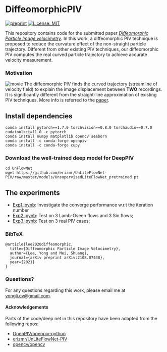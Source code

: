 # DiffeomorphicPIV


[![preprint](https://img.shields.io/static/v1?label=arXiv&message=2108.07438&color=B31B1B)](http://arxiv.org/abs/2108.07438)
[![License: MIT](https://img.shields.io/badge/License-MIT-yellow.svg)](https://opensource.org/licenses/MIT)


This repository contains code for the submitted paper *[Diffeomorphic Particle Image velocimetry](http://arxiv.org/abs/2108.07438)*. 
In this work, a diffeomorphic PIV technique is proposed to reduce the curvature effect of the non-straight particle trajectory. 
Different from other existing PIV techniques, our diffeomorphic PIV computes the real curved particle trajectory to achieve accurate velocity measurement.

### Motivation 
![movie](https://github.com/yongleex/DiffeomorphicPIV/blob/1364f48b3b448854a0af8ce5d5f316c4b197f3ca/output/movie.gif)
The diffeomorphic PIV finds the curved trajectory (streamline of velocity field) to explain the image displacement between __TWO__ recordings. It is significantly different from the straight-line approximation of existing PIV techniques. More info is referred to the [paper](https://arxiv.org/abs/2108.07438).

## Install dependencies
```
conda install pytorch==1.7.0 torchvision==0.8.0 torchaudio==0.7.0 cudatoolkit=11.0 -c pytorch
conda install numpy matplotlib opencv seaborn
conda install -c conda-forge openpiv
conda install -c conda-forge cupy
```

### Download the well-trained deep model for DeepPIV
```
cd UnFlowNet
wget https://github.com/erizmr/UnLiteFlowNet-PIV/raw/master/models/UnsupervisedLiteFlowNet_pretrained.pt
```


## The experiments
* [Exp1.ipynb](https://github.com/yongleex/DiffeomorphicPIV/blob/main/Exp1.ipynb): Investigate the converge performance w.r.t the iteration number
* [Exp2.ipynb](https://github.com/yongleex/DiffeomorphicPIV/blob/main/Exp2.ipynb): Test on 3 Lamb-Oseen flows and 3 Sin flows;
* [Exp3.ipynb](https://github.com/yongleex/DiffeomorphicPIV/blob/main/Exp3.ipynb): Test on 3 real PIV cases;


### BibTeX

```
@article{lee2020diffeomorphic,
  title={Diffeomorphic Particle Image Velocimetry},
  author={Lee, Yong and Mei, Shuang},
  journal={arXiv preprint arXiv:2108.07438},
  year={2021}
}
```

### Questions?
For any questions regarding this work, please email me at [yongli.cv@gmail.com](mailto:yongli.cv@gmail.com).

#### Acknowledgements
Parts of the code/deep net in this repository have been adapted from the following repos:

* [OpenPIV/openpiv-python](https://github.com/OpenPIV/openpiv-python)
* [erizmr/UnLiteFlowNet-PIV](https://github.com/erizmr/UnLiteFlowNet-PIV)
* [opencv/opencv](https://github.com/opencv/opencv)
